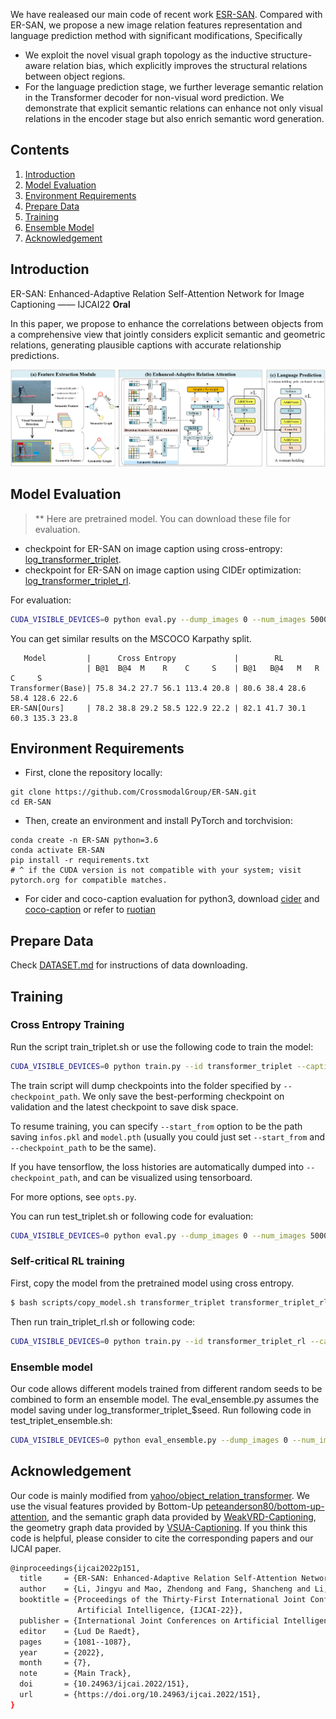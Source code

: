 We have realeased our main code of recent work [ESR-SAN](https://github.com/CrossmodalGroup/ER-SAN/tree/main/VG-cap). Compared with ER-SAN, we propose a new image relation features representation and language prediction method with significant modifications, Specifically

- We exploit the novel visual graph topology as the inductive structure-aware relation bias, which explicitly improves the structural relations between object regions.
- For the language prediction stage, we further leverage semantic relation in the Transformer decoder for non-visual word prediction. We demonstrate that explicit semantic relations can enhance not only visual relations in the encoder stage but also enrich semantic word generation.

## Contents
1. [Introduction](#Introduction)
2. [Model Evaluation](#Model-Evaluation)
3. [Environment Requirements](#Environment-Requirements)
4. [Prepare Data](#Prepare-Data)
5. [Training](#Training )
6. [Ensemble Model](#Ensemble-Model)
7. [Acknowledgement](#Acknowledgement)


## Introduction
  
ER-SAN: Enhanced-Adaptive Relation Self-Attention Network for Image Captioning —— IJCAI22 **Oral**

In this paper, we propose to enhance the correlations between objects from a comprehensive view that jointly considers explicit semantic and geometric relations, generating plausible captions with accurate relationship predictions.

![TripletTransformer](media/TripletTransformer.png)

## Model Evaluation

> ** Here are pretrained model. You can download these file for evaluation.
- checkpoint for ER-SAN on image caption using cross-entropy: [log_transformer_triplet](https://drive.google.com/drive/folders/1y9QhVB10LSehCjPnEmD-fFKTatZFIQKI?usp=share_link).
- checkpoint for ER-SAN on image caption using CIDEr optimization: [log_transformer_triplet_rl](https://drive.google.com/drive/folders/1y9QhVB10LSehCjPnEmD-fFKTatZFIQKI?usp=share_link). 

For evaluation:

```bash
CUDA_VISIBLE_DEVICES=0 python eval.py --dump_images 0 --num_images 5000 --model log_transformer_triplet_rl/model-best.pth --infos_path log_transformer_triplet_rl/infos_transformer_triplet_rl-best.pkl --language_eval 1 --beam_size 1
```
You can get similar results on the MSCOCO Karpathy split.
```
   Model         |      Cross Entropy             |        RL 
                 | B@1  B@4  M    R    C     S    | B@1   B@4   M   R    C     S
Transformer(Base)| 75.8 34.2 27.7 56.1 113.4 20.8 | 80.6 38.4 28.6 58.4 128.6 22.6
ER-SAN[Ours]     | 78.2 38.8 29.2 58.5 122.9 22.2 | 82.1 41.7 30.1 60.3 135.3 23.8
```


## Environment Requirements

* First, clone the repository locally:
```shell
git clone https://github.com/CrossmodalGroup/ER-SAN.git
cd ER-SAN
```
* Then, create an environment and install PyTorch and torchvision:
```shell
conda create -n ER-SAN python=3.6
conda activate ER-SAN
pip install -r requirements.txt
# ^ if the CUDA version is not compatible with your system; visit pytorch.org for compatible matches.
```
* For cider and coco-caption evaluation for python3, download [cider](https://drive.google.com/drive/folders/1jY3NcPrDRoJcv1glI5mferDKPXpfZAkJ?usp=share_link) and [coco-caption](https://drive.google.com/drive/folders/1xgDFT3_uqTMmTjtSUb5ZUOT6TXSQ6AU5?usp=share_link)
or refer to [ruotian](https://github.com/ruotianluo/self-critical.pytorch])


## Prepare Data
Check [DATASET.md](data/DATASET.md)  for instructions of data downloading.

## Training
### Cross Entropy Training
Run the script train_triplet.sh or use the following code to train the model: 
```bash
CUDA_VISIBLE_DEVICES=0 python train.py --id transformer_triplet --caption_model transformer_triplet --checkpoint_path log_transformer_triplet --label_smoothing 0.0 --batch_size 10 --learning_rate 3e-4 --num_layers 4 --input_encoding_size 512 --rnn_size 2048 --learning_rate_decay_start 3 --learning_rate_decay_rate 0.5 --scheduled_sampling_start 0 --save_checkpoint_every 3000 --language_eval 1 --val_images_use 5000 --max_epochs 18 --noamopt_warmup 33000 --use_box 1 --loader_num_workers 4 --sg_label_embed_size 512 --seq_per_img 5 --use_warmup
```
The train script will dump checkpoints into the folder specified by `--checkpoint_path`. We only save the best-performing checkpoint on validation and the latest checkpoint to save disk space.

To resume training, you can specify `--start_from` option to be the path saving `infos.pkl` and `model.pth` (usually you could just set `--start_from` and `--checkpoint_path` to be the same).

If you have tensorflow, the loss histories are automatically dumped into `--checkpoint_path`, and can be visualized using tensorboard.

For more options, see `opts.py`.

You can run test_triplet.sh or following code for evaluation:
```bash
CUDA_VISIBLE_DEVICES=0 python eval.py --dump_images 0 --num_images 5000 --model log_transformer_triplet/model-best.pth --infos_path log_transformer_triplet/infos_transformer_triplet-best.pkl --input_json data/cocotalk_final.json --language_eval 1 --beam_size 1 --sg_label_embed_size 512
```

### Self-critical RL training
First, copy the model from the pretrained model using cross entropy. 
```bash
$ bash scripts/copy_model.sh transformer_triplet transformer_triplet_rl
```

Then run train_triplet_rl.sh or following code:

```bash
CUDA_VISIBLE_DEVICES=0 python train.py --id transformer_triplet_rl --caption_model transformer_triplet --checkpoint_path log_transformer_triplet_rl --label_smoothing 0.0 --batch_size 10 --learning_rate 4e-5 --num_layers 4 --input_encoding_size 512 --rnn_size 2048 --learning_rate_decay_start 17  --learning_rate_decay_rate 0.8  --scheduled_sampling_start 0 --save_checkpoint_every 3000 --language_eval 1 --val_images_use 5000 --self_critical_after 17 --max_epochs 58 --loader_num_workers 4 --start_from log_transformer_triplet_rl  --sg_label_embed_size 512 --seq_per_img 5 --use_box 1
```


### Ensemble model
Our code allows different models trained from different random seeds to be combined to form an ensemble model.
The eval_ensemble.py assumes the model saving under log_transformer_triplet_$seed. Run following code in test_triplet_ensemble.sh:
```bash
CUDA_VISIBLE_DEVICES=0 python eval_ensemble.py --dump_images 0 --num_images 5000 --input_json data/cocotalk_final.json --language_eval 1 --beam_size 1 --sg_label_embed_size 512 --ids transformer_triplet_2022 transformer_triplet_42 transformer_triplet_5201314 transformer_triplet_901 --id ensemble_model --verbose_loss 1
```
## Acknowledgement
Our code is mainly modified from [yahoo/object_relation_transformer](https://github.com/yahoo/object_relation_transformer). We use the visual features provided by Bottom-Up [peteanderson80/bottom-up-attention](https://github.com/peteanderson80/bottom-up-attention), and the semantic graph data provided by [WeakVRD-Captioning](https://github.com/Gitsamshi/WeakVRD-Captioning), the geometry graph data provided by [VSUA-Captioning](https://github.com/ltguo19/VSUA-Captioning). If you think this code is helpful, please consider to cite the corresponding papers and our IJCAI paper.

```bash
@inproceedings{ijcai2022p151,
  title     = {ER-SAN: Enhanced-Adaptive Relation Self-Attention Network for Image Captioning},
  author    = {Li, Jingyu and Mao, Zhendong and Fang, Shancheng and Li, Hao},
  booktitle = {Proceedings of the Thirty-First International Joint Conference on
               Artificial Intelligence, {IJCAI-22}},
  publisher = {International Joint Conferences on Artificial Intelligence Organization},
  editor    = {Lud De Raedt},
  pages     = {1081--1087},
  year      = {2022},
  month     = {7},
  note      = {Main Track},
  doi       = {10.24963/ijcai.2022/151},
  url       = {https://doi.org/10.24963/ijcai.2022/151},
}
```

